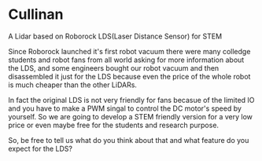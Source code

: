 # Cullinan
A Lidar based on Roborock LDS(Laser Distance Sensor) for STEM

Since Roborock launched it's first robot vacuum there were many colledge students and robot fans from all world asking for more information about the LDS, and some engineers bought our robot vacuum and then disassembled it just for the LDS because even the price of the whole robot is much cheaper than the other LiDARs.

In fact the original LDS is not very friendly for fans becasue of the limited IO and you have to make a PWM singal to control the DC motor's speed by yourself. So we are going to develop a STEM friendly version for a very low price or even maybe free for the students and research purpose.

So, be free to tell us what do you think about that and what feature do you expect for the LDS?
